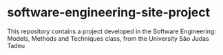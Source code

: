 # software-engineering-site-project
This repository contains a project developed in the Software Engineering: Models, Methods and Techniques class, from the University São Judas Tadeu
